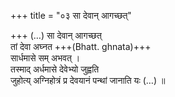 +++
title = "०३ सा देवान् आगच्छत्"

+++
(…) सा देवान् आगच्छत्  
तां देवा अघ्नत +++(Bhatt. ghnata)+++  
सार्धमासे सम् अभवत् ।  
तस्माद् अर्धमासे देवेभ्यो जुह्वति  
जुहोत्य् अग्निहोत्रं प्र देवयानं पन्थां जानाति यः (…) ॥
